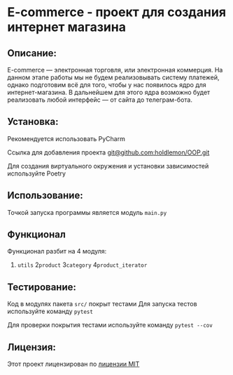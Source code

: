 # E-commerce - проект для создания интернет магазина

## Описание:
E-commerce  — электронная торговля, или электронная коммерция. На данном этапе работы мы не будем реализовывать систему платежей, однако подготовим всё для того, чтобы у нас появилось ядро для интернет-магазина. В дальнейшем для этого ядра возможно будет реализовать любой интерфейс — от сайта до телеграм-бота.

## Установка:

Рекомендуется использовать PyCharm

Ссылка для добавления проекта
[git@github.com:holdlemon/OOP.git]()

Для создания виртуального окружения и установки зависимостей используйте Poetry

## Использование:

Точкой запуска программы является модуль `main.py`

## Функционал

Функционал разбит на 4 модуля:
1. `utils`
2`product`
3`category`
4`product_iterator`

## Тестирование:

Код в модулях пакета `src/` покрыт тестами
Для запуска тестов используйте команду `pytest`

Для проверки покрытия тестами используйте команду `pytest --cov`


## Лицензия:

Этот проект лицензирован по [лицензии MIT](LICENSE)